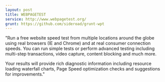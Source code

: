 ```yaml
---
layout: post
title: WEBPAGETEST
service: http://www.webpagetest.org/
grunt: https://github.com/sideroad/grunt-wpt
---
```


"Run a free website speed test from multiple locations around the globe using real browsers (IE and Chrome) and at real consumer connection speeds. You can run simple tests or perform advanced testing including multi-step transactions, video capture, content blocking and much more.

Your results will provide rich diagnostic information including resource loading waterfall charts, Page Speed optimization checks and suggestions for improvements."
